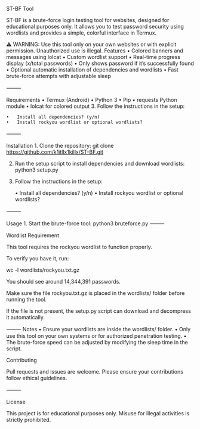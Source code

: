 ST-BF Tool

ST-BF is a brute-force login testing tool for websites, designed for educational purposes only. It allows you to test password security using wordlists and provides a simple, colorful interface in Termux.

⚠️ WARNING: Use this tool only on your own websites or with explicit permission. Unauthorized use is illegal.
Features
	•	Colored banners and messages using lolcat
	•	Custom wordlist support
	•	Real-time progress display (x/total passwords)
	•	Only shows password if it’s successfully found
	•	Optional automatic installation of dependencies and wordlists
	•	Fast brute-force attempts with adjustable sleep

⸻

Requirements
	•	Termux (Android)
	•	Python 3
	•	Pip
	•	requests Python module
	•	lolcat for colored output
  3.	Follow the instructions in the setup:

	•	Install all dependencies? (y/n)
	•	Install rockyou wordlist or optional wordlists?

⸻

Installation
	1.	Clone the repository:
     git clone https://github.com/k1itllx1killx/ST-BF.git

2.	Run the setup script to install dependencies and download wordlists:
python3 setup.py


3.	Follow the instructions in the setup:

	•	Install all dependencies? (y/n)
	•	Install rockyou wordlist or optional wordlists?

⸻

Usage
	1.	Start the brute-force tool:
    python3 bruteforce.py
	⸻

Wordlist Requirement

This tool requires the rockyou wordlist to function properly.

To verify you have it, run:

wc -l wordlists/rockyou.txt.gz

You should see around 14,344,391 passwords.

Make sure the file rockyou.txt.gz is placed in the wordlists/ folder before running the tool.

If the file is not present, the setup.py script can download and decompress it automatically.

⸻
    Notes
	•	Ensure your wordlists are inside the wordlists/ folder.
	•	Only use this tool on your own systems or for authorized penetration testing.
	•	The brute-force speed can be adjusted by modifying the sleep time in the script.

Contributing

Pull requests and issues are welcome. Please ensure your contributions follow ethical guidelines.

⸻

License

This project is for educational purposes only. Misuse for illegal activities is strictly prohibited.
